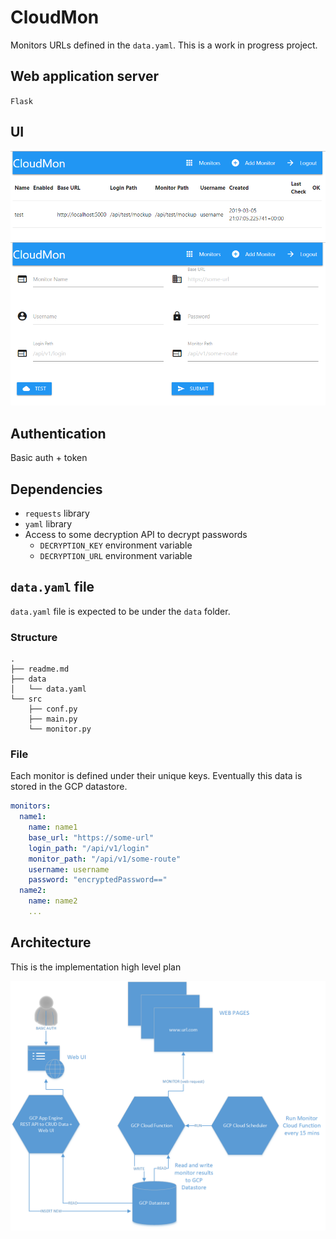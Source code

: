 # CloudMon

Monitors URLs defined in the `data.yaml`. This is a work in progress project.

## Web application server

`Flask`

## UI

![UI Main](/img/cloud_mon_ui.png)
![UI Form](/img/cloud_mon_ui_form.png)

## Authentication

Basic auth + token

## Dependencies

- `requests` library
- `yaml` library
- Access to some decryption API to decrypt passwords
  - `DECRYPTION_KEY` environment variable
  - `DECRYPTION_URL` environment variable

## `data.yaml` file

`data.yaml` file is expected to be under the `data` folder.

### Structure

```text
.
├── readme.md
├── data
│   └── data.yaml
└── src
    ├── conf.py
    ├── main.py
    └── monitor.py
```

### File

Each monitor is defined under their unique keys. Eventually this data is stored in the GCP datastore.

```yaml
monitors:
  name1:
    name: name1
    base_url: "https://some-url"
    login_path: "/api/v1/login"
    monitor_path: "/api/v1/some-route"
    username: username
    password: "encryptedPassword=="
  name2:
    name: name2
    ...
```

## Architecture

This is the implementation high level plan

![Architecture](/img/architecture.png)
